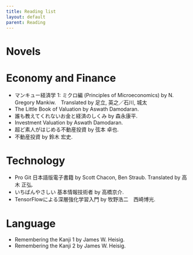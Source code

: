 ```yaml
---
title: Reading list
layout: default
parent: Reading
---
```


# Novels

# Economy and Finance
- マンキュー経済学 1: ミクロ編 (Principles of Microeconomics) by N. Gregory Mankiw.　Translated by 足立, 英之／石川, 城太
- The Little Book of Valuation by Aswath Damodaran.
- 誰も教えてくれないお金と経済のしくみ by 森永康平.
- Investment Valuation by Aswath Damodaran.
- 超ど素人がはじめる不動産投資 by 弦本 卓也.
- 不動産投資 by 鈴木 宏史.


# Technology
- Pro Git 日本語版電子書籍 by Scott Chacon, Ben Straub. Translated by 高木 正弘.
- いちばんやさしい 基本情報技術者 by 高橋京介.
- TensorFlowによる深層強化学習入門 by 牧野浩二 西崎博光.

# Language
- Remembering the Kanji 1 by James W. Heisig.
- Remembering the Kanji 2 by James W. Heisig.